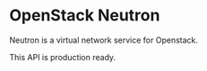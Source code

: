 OpenStack Neutron
=================

Neutron is a virtual network service for Openstack.

This API is production ready.
